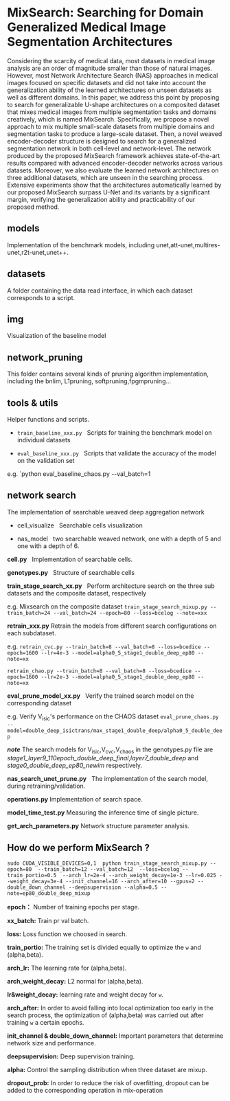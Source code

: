 # MixSearch: Searching for Domain Generalized Medical Image Segmentation Architectures 

Considering the scarcity of medical data, most datasets in medical image analysis are an order of magnitude smaller than those of natural images. However, most Network Architecture Search (NAS) approaches in medical images focused on specific datasets and did not take into account the generalization ability of the learned architectures on unseen datasets as well as different domains. In this paper, we address this point by proposing to search for generalizable U-shape architectures on a composited dataset that mixes medical images from multiple segmentation tasks and domains creatively, which is named MixSearch. Specifically, we propose a novel approach to mix multiple small-scale datasets from multiple domains and segmentation tasks to produce a large-scale dataset. Then, a novel weaved encoder-decoder structure is designed to search for a generalized segmentation network in both cell-level and network-level. The network produced by the proposed MixSearch framework achieves state-of-the-art results compared with advanced encoder-decoder networks across various datasets. Moreover, we also evaluate the learned network architectures on three additional datasets, which are unseen in the searching process. Extensive experiments show that the architectures automatically learned by our proposed MixSearch surpass U-Net and its variants by a significant margin, verifying the generalization ability and practicability of our proposed method.

## models

Implementation of the benchmark models, including unet,att-unet,multires-unet,r2t-unet,unet++.

## datasets

A folder containing the data read interface, in which each dataset corresponds to a script.

## img

Visualization of the baseline model

## network_pruning

This folder contains several kinds of pruning algorithm implementation, including the bnlim, L1pruning, softpruning,fpgmpruning...


## tools & utils

Helper functions and scripts.

* `train_baseline_xxx.py` &nbsp;
  Scripts for training the benchmark model on individual datasets

* `eval_baseline_xxx.py`  &nbsp;
  Scripts that validate the accuracy of the model on the validation set


e.g. `python eval_baseline_chaos.py --val_batch=1


## network search

The implementation of searchable weaved deep aggregation network

* cell_visualize &nbsp;
Searchable cells visualization

* nas_model &nbsp;
two searchable weaved network, one with a depth of 5 and one with a depth of 6.

**cell.py**  &nbsp;
Implementation of searchable cells.

**genotypes.py**  &nbsp;
Structure of searchable cells

**train_stage_search_xx.py**  &nbsp;
Perform architecture search on the three sub datasets and the composite dataset, respectively

e.g. Mixsearch on the composite dataset
`train_stage_search_mixup.py --train_batch=24 --val_batch=24 --epoch=80 --loss=bcelog --note=xxx`  

**retrain_xxx.py**  Retrain the models from different search configurations on each subdataset.

e.g. `retrain_cvc.py --train_batch=8 --val_batch=8 --loss=bcedice --epoch=1600 --lr=4e-3 --model=alpha0_5_stage1_double_deep_ep80 --note=xx `

`retrain_chao.py --train_batch=8 --val_batch=8 --loss=bcedice --epoch=1600 --lr=2e-3 --model=alpha0_5_stage1_double_deep_ep80 --note=xx `

**eval_prune_model_xx.py**  &nbsp;
Verify the trained search model on the corresponding dataset

e.g. Verify V<sub>isic</sub>'s performance on the CHAOS dataset `eval_prune_chaos.py --model=double_deep_isictrans/max_stage1_double_deep/alpha0_5_double_deep`

***note*** The search models for  V<sub>isic</sub>,V<sub>cvc</sub>,V<sub>chaos</sub>  in the genotypes.py file are *stage1_layer9_110epoch_double_deep_final*,*layer7_double_deep* and *stage0_double_deep_ep80_newim* respectively.


**nas_search_unet_prune.py** &nbsp; The implementation of the search model, during retraining/validation.

**operations.py**  Implementation of search space.

**model_time_test.py**  Measuring the inference time of single picture.

**get_arch_parameters.py** Network structure parameter analysis.

## How do we perform MixSearch ?


`sudo CUDA_VISIBLE_DEVICES=0,1  python train_stage_search_mixup.py --epoch=80  --train_batch=12 --val_batch=12  --loss=bcelog --train_portio=0.5  --arch_lr=2e-4
--arch_weight_decay=1e-3 --lr=0.025 --weight_decay=3e-4 --init_channel=16 --arch_after=10 --gpus=2 --double_down_channel --deepsupervision --alpha=0.5 --note=ep80_double_deep_mixup`

**epoch：**  Number of training epochs per stage.

**xx_batch:** Train pr val batch.

**loss:** Loss function we choosed in search.

**train_portio:** The training set is divided equally to optimize the `w` and (alpha,beta).

**arch_lr:** The learning rate for (alpha,beta).

**arch_weight_decay:** L2 normal for (alpha,beta).

**lr&weight_decay:** learning rate and weight decay for `w`.

**arch_after:** In order to avoid falling into local optimization too early in the search process, the optimization of (alpha,beta) was carried out after training `w` a certain epochs.

**init_channel & double_down_channel:** Important parameters that determine network size and performance.

**deepsupervision:** Deep supervision training.

**alpha:** Control the sampling distribution when three dataset are mixup.

**dropout_prob:** In order to reduce the risk of overfitting, dropout can be added to the corresponding operation in mix-operation
